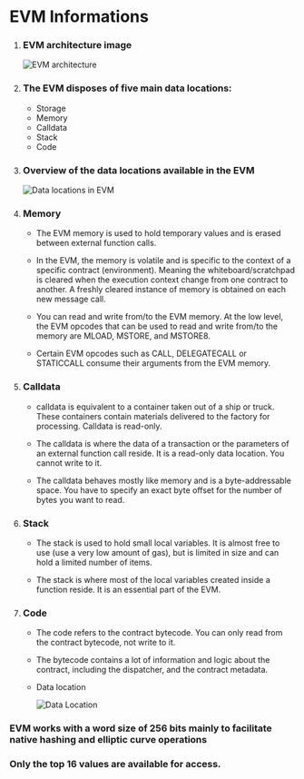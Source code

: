 # EVM Informations

1. ### EVM architecture image

   ![EVM architecture](https://miro.medium.com/v2/resize:fit:1400/format:webp/0*kC4pmvHMtXdmymOX.png "evm architecture")

2. ### The EVM disposes of five main data locations:

   - Storage
   - Memory
   - Calldata
   - Stack
   - Code

3. ### Overview of the data locations available in the EVM

   ![Data locations in EVM](https://miro.medium.com/v2/resize:fit:1400/format:webp/1*ArLLYlT2O3haZtvvyx4Rcw.png)

4. ### Memory

   - The EVM memory is used to hold temporary values and is erased between external function calls.

   - In the EVM, the memory is volatile and is specific to the context of a specific contract (environment). Meaning the whiteboard/scratchpad is cleared when the execution context change from one contract to another. A freshly cleared instance of memory is obtained on each new message call.

   - You can read and write from/to the EVM memory. At the low level, the EVM opcodes that can be used to read and write from/to the memory are MLOAD, MSTORE, and MSTORE8.

   - Certain EVM opcodes such as CALL, DELEGATECALL or STATICCALL consume their arguments from the EVM memory.

5. ### Calldata

   - calldata is equivalent to a container taken out of a ship or truck. These containers contain materials delivered to the factory for processing. Calldata is read-only.

   - The calldata is where the data of a transaction or the parameters of an external function call reside. It is a read-only data location. You cannot write to it.

   - The calldata behaves mostly like memory and is a byte-addressable space. You have to specify an exact byte offset for the number of bytes you want to read.

6. ### Stack

   - The stack is used to hold small local variables. It is almost free to use (use a very low amount of gas), but is limited in size and can hold a limited number of items.

   - The stack is where most of the local variables created inside a function reside. It is an essential part of the EVM.

7. ### Code

   - The code refers to the contract bytecode. You can only read from the contract bytecode, not write to it.

   - The bytecode contains a lot of information and logic about the contract, including the dispatcher, and the contract metadata.

   - Data location

     ![Data Location](https://miro.medium.com/v2/resize:fit:688/format:webp/1*oeSfgoTY45GbyFfhur3PBw.png "Data Location")


### EVM works with a word size of 256 bits mainly to facilitate native hashing and elliptic curve operations

### Only the top 16 values are available for access.
